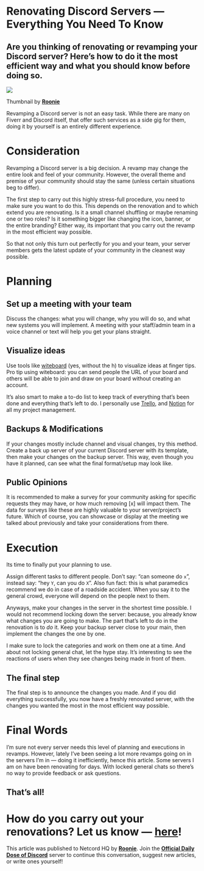 Renovating Discord Servers — Everything You Need To Know
========================================================

Are you thinking of renovating or revamping your Discord server? Here’s how to do it the most efficient way and what you should know before doing so.
-----------------------------------------------------------------------------------------------------------------------------------------------------

![](https://miro.medium.com/max/1400/1*oTbJXYqux1LWvHvQuDb8cQ.png)

Thumbnail by [**Roonie**](http://roonie.in)

Revamping a Discord server is not an easy task. While there are many on Fiverr and Discord itself, that offer such services as a side gig for them, doing it by yourself is an entirely different experience.

Consideration
=============

Revamping a Discord server is a big decision. A revamp may change the entire look and feel of your community. However, the overall theme and premise of your community should stay the same (unless certain situations beg to differ).

The first step to carry out this highly stress-full procedure, you need to make sure you want to do this. This depends on the renovation and to which extend you are renovating. Is it a small channel shuffling or maybe renaming one or two roles? Is it something bigger like changing the icon, banner, or the entire branding? Either way, its important that you carry out the revamp in the most efficient way possible.

So that not only this turn out perfectly for you and your team, your server members gets the latest update of your community in the cleanest way possible.

Planning
========

Set up a meeting with your team
-------------------------------

Discuss the changes: what you will change, why you will do so, and what new systems you will implement. A meeting with your staff/admin team in a voice channel or text will help you get your plans straight.

Visualize ideas
---------------

Use tools like [witeboard](https://witeboard.com/dcdf8d10-f6e3-11ec-ba8d-8931ba735f31) (yes, without the h) to visualize ideas at finger tips. Pro tip using witeboard: you can send people the URL of your board and others will be able to join and draw on your board without creating an account.

It’s also smart to make a to-do list to keep track of everything that’s been done and everything that’s left to do. I personally use [Trello](https://trello.com/), and [Notion](http://notion.so) for all my project management.

Backups & Modifications
-----------------------

If your changes mostly include channel and visual changes, try this method. Create a back up server of your current Discord server with its template, then make your changes on the backup server. This way, even though you have it planned, can see what the final format/setup may look like.

Public Opinions
---------------

It is recommended to make a survey for your community asking for specific requests they may have, or how much removing \[x\] will impact them. The data for surveys like these are highly valuable to your server/project’s future. Which of course, you can showcase or display at the meeting we talked about previously and take your considerations from there.

Execution
=========

Its time to finally put your planning to use.

Assign different tasks to different people. Don’t say: “can someone do `x`”, instead say: “hey `Y`, can you do `X`”. Also fun fact: this is what paramedics recommend we do in case of a roadside accident. When you say it to the general crowd, everyone will depend on the people next to them.

Anyways, make your changes in the server in the shortest time possible. I would not recommend locking down the server: because, you already know what changes you are going to make. The part that’s left to do in the renovation is to _do_ it. Keep your backup server close to your main, then implement the changes the one by one.

I make sure to lock the categories and work on them one at a time. And about not locking general chat, let the hype stay. It’s interesting to see the reactions of users when they see changes being made in front of them.

The final step
--------------

The final step is to announce the changes you made. And if you did everything successfully, you now have a freshly renovated server, with the changes you wanted the most in the most efficient way possible.

Final Words
===========

I’m sure not every server needs this level of planning and executions in revamps. However, lately I’ve been seeing a lot more revamps going on in the servers I’m in — doing it inefficiently, hence this article. Some servers I am on have been renovating for days. With locked general chats so there’s no way to provide feedback or ask questions.

That’s all!
-----------

How do you carry out your renovations? Let us know — [here](https://discord.gg/F7v3XCwssK)!
===========================================================================================

This article was published to Netcord HQ by [**Roonie**](http://roonie.in). Join the [**Official Daily Dose of Discord**](https://discord.gg/JjfYGRJ2NN) server to continue this conversation, suggest new articles, or write ones yourself!
